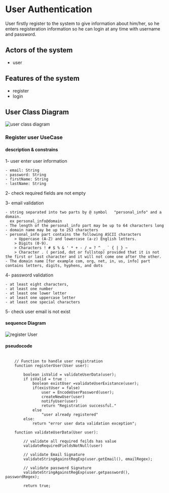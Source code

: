 # User Authentication

User firstly register to the system to give information about him/her, so he enters registeration information so he can login at any time with username and password.


## Actors of the system

- user

## Features of the system
- register
- login

## User Class Diagram

![user class diagram](https://github.com/tantawy2025/UserRegistrationAndLogin/assets/35627054/91987f51-f3dc-486e-a133-af43de176703)




### Register user UseCase

#### description & constrains

1- user enter user information

    - email: String
    - password: String
    - firstName: String
    - lastName: String
2- check required fields are not empty

3- email validation 
  
    - string separated into two parts by @ symbol   "personal_info" and a domain.
      ex personal_info@domain
    - The length of the personal_info part may be up to 64 characters long
    - domain name may be up to 253 characters
    - personal_info part contains the following ASCII characters
        > Uppercase (A-Z) and lowercase (a-z) English letters.
        > Digits (0-9).
        > Characters ! # $ % & ' * + - / = ? ^ _ ` { | } ~
        > Character . ( period, dot or fullstop) provided that it is not the first or last character and it will not come one after the other.
    - The domain name [for example com, org, net, in, us, info] part contains letters, digits, hyphens, and dots


4- password validation 

    - at least eight characters,  
    - at least one number
    - at least one lower letter
    - at least one uppercase letter
    - at least one special characters

5- check user email is not exist




####  sequence Diagram

![register User](https://github.com/tantawy2025/UserRegistrationAndLogin/assets/35627054/f40745ce-013b-4b70-b6c2-3479ec0788c2)

####  pseudocode

```

    // Function to handle user registration
    function registerUser(User user):

        boolean isValid = validateUserData(user);
        if isValid = true :
            boolean existUser =validateUserExistance(user);
            if(existUser = false)
                user = EncodeUserPassword(user);
                createNewUser(user)
                notifyUser(user)
                return "Registration successful."
            else
                "user already registered"
        else:
            return "error user data validation exception";
```
```
    function validateUserData(User user):

        // validate all required feilds has value
        validateRequiredFieldsNotNull(user)
        
        // validate Email Signature
        validateStringAgainstRegExp(user.getEmail(), emailRegex);

        // validate password Signature
        validateStringAgainstRegExp(user.getpassword(), passwordRegex);

        return true;

               

```















